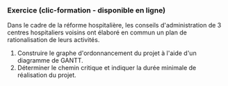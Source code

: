 ### Exercice (clic-formation - disponible en ligne)

Dans le cadre de la réforme hospitalière, les conseils d'administration de 3 centres hospitaliers voisins ont élaboré en commun un plan de rationalisation de leurs activités.

1. Construire le graphe d'ordonnancement du projet à l'aide d'un diagramme de GANTT.
2. Déterminer le chemin critique et indiquer la durée minimale de réalisation du projet.